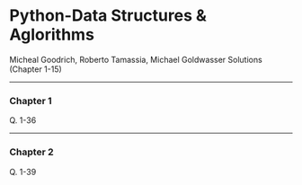 # Python-Data Structures & Aglorithms
Micheal Goodrich, Roberto Tamassia, Michael Goldwasser
Solutions (Chapter 1-15)

-----
### Chapter 1
Q. 1-36

-----
### Chapter 2
Q. 1-39
